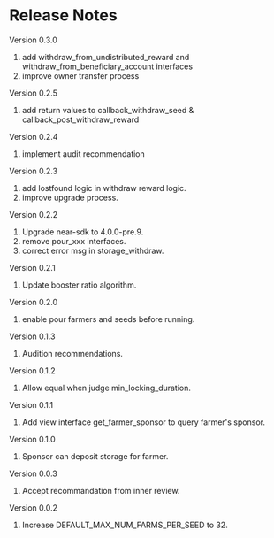 # Release Notes

Version 0.3.0
1. add withdraw_from_undistributed_reward and withdraw_from_beneficiary_account interfaces
2. improve owner transfer process

Version 0.2.5
1. add return values to callback_withdraw_seed & callback_post_withdraw_reward

Version 0.2.4
1. implement audit recommendation

Version 0.2.3
1. add lostfound logic in withdraw reward logic.
2. improve upgrade process.

Version 0.2.2
1. Upgrade near-sdk to 4.0.0-pre.9.
2. remove pour_xxx interfaces.
3. correct error msg in storage_withdraw.

Version 0.2.1
1. Update booster ratio algorithm.

Version 0.2.0
1. enable pour farmers and seeds before running.

Version 0.1.3
1. Audition recommendations.

Version 0.1.2
1. Allow equal when judge min_locking_duration.

Version 0.1.1
1. Add view interface get_farmer_sponsor to query farmer's sponsor.

Version 0.1.0
1. Sponsor can deposit storage for farmer.

Version 0.0.3
1. Accept recommandation from inner review.

Version 0.0.2
1. Increase DEFAULT_MAX_NUM_FARMS_PER_SEED to 32.